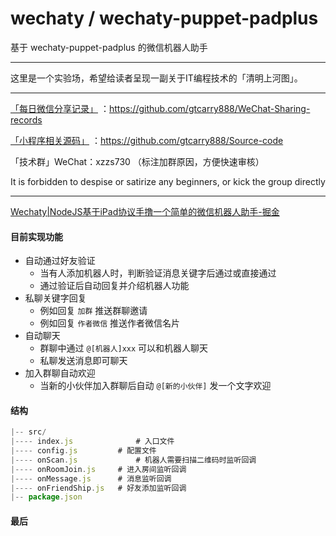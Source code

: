 # wechaty / wechaty-puppet-padplus 

基于 wechaty-puppet-padplus 的微信机器人助手

----------------------
这里是一个实验场，希望给读者呈现一副关于IT编程技术的「清明上河图」。

----------------------

<a href="https://github.com/gtcarry888/WeChat-Sharing-records">「每日微信分享记录」</a> ：https://github.com/gtcarry888/WeChat-Sharing-records

<a href="https://github.com/gtcarry888/Source-code">「小程序相关源码」</a> ：https://github.com/gtcarry888/Source-code


「技术群」WeChat：xzzs730 （标注加群原因，方便快速审核）

It is forbidden to despise or satirize any beginners, or kick the group directly

---------------------




[Wechaty|NodeJS基于iPad协议手撸一个简单的微信机器人助手-掘金](https://juejin.im/post/5e5b2aeff265da5710438a1e)



#### 目前实现功能

- 自动通过好友验证
  - 当有人添加机器人时，判断验证消息关键字后通过或直接通过
  - 通过验证后自动回复并介绍机器人功能
- 私聊关键字回复
  - 例如回复 `加群` 推送群聊邀请
  - 例如回复 `作者微信` 推送作者微信名片
- 自动聊天
  - 群聊中通过 `@[机器人]xxx` 可以和机器人聊天
  - 私聊发送消息即可聊天
- 加入群聊自动欢迎
  - 当新的小伙伴加入群聊后自动 `@[新的小伙伴]` 发一个文字欢迎



#### 结构

```js
|-- src/
|---- index.js				# 入口文件
|---- config.js		  	# 配置文件
|---- onScan.js				# 机器人需要扫描二维码时监听回调
|---- onRoomJoin.js 	# 进入房间监听回调
|---- onMessage.js		# 消息监听回调
|---- onFriendShip.js	# 好友添加监听回调
|-- package.json
```



#### 最后



